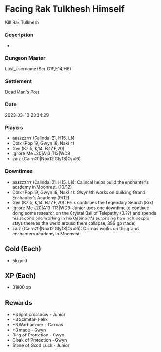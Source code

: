 # Facing Rak Tulkhesh Himself
Kill Rak Tulkhesh
### Description
-
### Dungeon Master
Last_Username (Ser G19,E14,H6)
### Settlement
Dead Man's Post
### Date
2023-03-10 23:34:29
### Players
* aaazzzrrr (Calindal 21, H15, L8)
* Dork (Pop 19, Gwyn 18, Naki 4)
* Gen (Kz 5, K,14. B.17 F,20)
* Ignore Me J20|A13|T13|WD9
* zarz (Cairn20|Nox12|Gly13|Ozul6)
### Downtimes
* aaazzzrrr (Calindal 21, H15, L8): Calindal helps build the enchanter's academy in Moonrest. (10/12)
* Dork (Pop 19, Gwyn 18, Naki 4): Gwyneth works on building Grand Enchanter's Academy (9/12)
* Gen (Kz 5, K,14. B.17 F,20): Felix continues the Legendary Search (8/x)
* Ignore Me J20|A13|T13|WD9: Junior uses one downtime to continue doing some research on the Crystal Ball of Telepathy (3/??) and spends his second one working in his Casino(it's surprising how rich people stays there as the world around them collapse, 396 gp made)
* zarz (Cairn20|Nox12|Gly13|Ozul6): Cairnas works on the grand enchanters academy in Moonrest.
## Gold (Each)
* 5k gold
## XP (Each)
* 31000 xp
## Rewards
* +3 light crossbow - Junior
* +3 Scimitar- Felix
* +3 Warhammer - Cairnas
* +3 mace - Gwyn
* Ring of Protection - Gwyn
* Cloak of Protection - Gwyn
* Stone of Good Luck - Junior